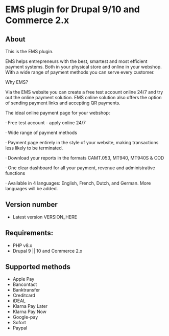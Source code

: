 # EMS plugin for Drupal 9/10 and Commerce 2.x

## About
This is the EMS plugin.

EMS helps entrepreneurs with the best, smartest and most efficient payment systems. Both
in your physical store and online in your webshop. With a wide range of payment methods
you can serve every customer.

Why EMS?

Via the EMS website you can create a free test account online 24/7 and try out the online
payment solution. EMS online solution also offers the option of sending payment links and
accepting QR payments.

The ideal online payment page for your webshop:

·         Free test account - apply online 24/7

·         Wide range of payment methods

·         Payment page entirely in the style of your website, making transactions less likely to be terminated.

·         Download your reports in the formats CAMT.053, MT940, MT940S & COD

·         One clear dashboard for all your payment, revenue and administrative functions

·         Available in 4 languages: English, French, Dutch, and German. More languages will be added.


## Version number

* Latest version VERSION_HERE

## Requirements:
- PHP v8.x
- Drupal 9 || 10 and Commerce 2.x

## Supported methods ##
* Apple Pay
* Bancontact
* Banktransfer
* Creditcard
* iDEAL
* Klarna Pay Later
* Klarna Pay Now
* Google-pay
* Sofort
* Paypal
